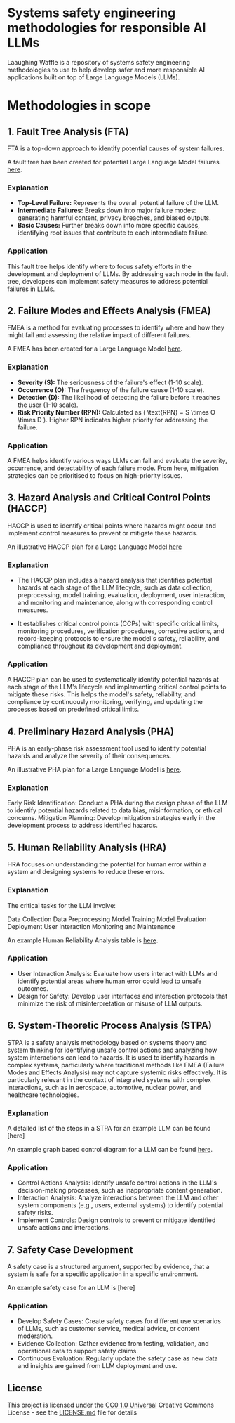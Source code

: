 # Systems safety engineering methodologies for responsible AI LLMs

Laaughing Waffle is a repository of systems safety engineering methodologies to use to help develop safer and more responsible AI applications built on top of Large Language Models (LLMs).


# Methodologies in scope

## 1. Fault Tree Analysis (FTA)
FTA is a top-down approach to identify potential causes of system failures.

A fault tree has been created for potential Large Language Model failures [here](fault_tree_diagram).

### Explanation
* **Top-Level Failure:** Represents the overall potential failure of the LLM.
* **Intermediate Failures:** Breaks down into major failure modes: generating harmful content, privacy breaches, and biased outputs.
* **Basic Causes:** Further breaks down into more specific causes, identifying root issues that contribute to each intermediate failure.

### Application
This fault tree helps identify where to focus safety efforts in the development and deployment of LLMs. By addressing each node in the fault tree, developers can implement safety measures to address potential failures in LLMs.


## 2. Failure Modes and Effects Analysis (FMEA)
FMEA is a method for evaluating processes to identify where and how they might fail and assessing the relative impact of different failures.

A FMEA has been created for a Large Language Model [here](FMEA_for_LLM.md).

### Explanation
* **Severity (S):** The seriousness of the failure's effect (1-10 scale).
* **Occurrence (O):** The frequency of the failure cause (1-10 scale).
* **Detection (D):** The likelihood of detecting the failure before it reaches the user (1-10 scale).
* **Risk Priority Number (RPN):** Calculated as \( \text{RPN} = S \times O \times D \). Higher RPN indicates higher priority for addressing the failure.

### Application
A FMEA helps identify various ways LLMs can fail and evaluate the severity, occurrence, and detectability of each failure mode. From here, mitigation strategies can be prioritised to focus on high-priority issues.


## 3. Hazard Analysis and Critical Control Points (HACCP)
HACCP is used to identify critical points where hazards might occur and implement control measures to prevent or mitigate these hazards.

An illustrative HACCP plan for a Large Language Model [here](HACCP_plan_for_LLM)

### Explanation
* The HACCP plan includes a hazard analysis that identifies potential hazards at each stage of the LLM lifecycle, such as data collection, preprocessing, model training, evaluation, deployment, user interaction, and monitoring and maintenance, along with corresponding control measures.

* It establishes critical control points (CCPs) with specific critical limits, monitoring procedures, verification procedures, corrective actions, and record-keeping protocols to ensure the model's safety, reliability, and compliance throughout its development and deployment.

### Application

A HACCP plan can be used to systematically identify potential hazards at each stage of the LLM's lifecycle and implementing critical control points to mitigate these risks. This helps the model's safety, reliability, and compliance by continuously monitoring, verifying, and updating the processes based on predefined critical limits.

## 4. Preliminary Hazard Analysis (PHA)
PHA is an early-phase risk assessment tool used to identify potential hazards and analyze the severity of their consequences.

An illustrative PHA plan for a Large Language Model is [here](PHA_for_LLM.md).

### Explanation

Early Risk Identification: Conduct a PHA during the design phase of the LLM to identify potential hazards related to data bias, misinformation, or ethical concerns.
Mitigation Planning: Develop mitigation strategies early in the development process to address identified hazards.

## 5. Human Reliability Analysis (HRA)
HRA focuses on understanding the potential for human error within a system and designing systems to reduce these errors.

### Explanation

The critical tasks for the LLM involve:

Data Collection
Data Preprocessing
Model Training
Model Evaluation
Deployment
User Interaction
Monitoring and Maintenance

An example Human Reliability Analysis table is [here](HRA_for_LLM.md).

### Application
* User Interaction Analysis: Evaluate how users interact with LLMs and identify potential areas where human error could lead to unsafe outcomes.
* Design for Safety: Develop user interfaces and interaction protocols that minimize the risk of misinterpretation or misuse of LLM outputs.

## 6. System-Theoretic Process Analysis (STPA)
STPA is a safety analysis methodology based on systems theory and system thinking for identifying unsafe control actions and analyzing how system interactions can lead to hazards. It is used to identify hazards in complex systems, particularly where traditional methods like FMEA (Failure Modes and Effects Analysis) may not capture systemic risks effectively. It is particularly relevant in the context of integrated systems with complex interactions, such as in aerospace, automotive, nuclear power, and healthcare technologies.

### Explanation

A detailed list of the steps in a STPA for an example LLM can be found [here]

An example graph based control diagram for a LLM can be found [here](STPA_for_LLM_Control_Structure.md).

### Application

* Control Actions Analysis: Identify unsafe control actions in the LLM's decision-making processes, such as inappropriate content generation.
* Interaction Analysis: Analyze interactions between the LLM and other system components (e.g., users, external systems) to identify potential safety risks.
* Implement Controls: Design controls to prevent or mitigate identified unsafe actions and interactions.

## 7. Safety Case Development
A safety case is a structured argument, supported by evidence, that a system is safe for a specific application in a specific environment.

An example safety case for an LLM is [here]

### Application

* Develop Safety Cases: Create safety cases for different use scenarios of LLMs, such as customer service, medical advice, or content moderation.
* Evidence Collection: Gather evidence from testing, validation, and operational data to support safety claims.
* Continuous Evaluation: Regularly update the safety case as new data and insights are gained from LLM deployment and use.


## License

This project is licensed under the [CC0 1.0 Universal](LICENSE.md)
Creative Commons License - see the [LICENSE.md](LICENSE.md) file for
details
